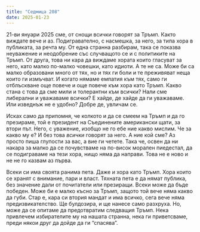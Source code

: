 ```yaml
---
title: "Седмица 208"
date: 2025-01-23
---
```


21-ви януари 2025 сме, от снощи всички говорят за Тръмп. Както виждате вече и аз. Подигравателно, с насмешка, за него, за типа хора в публиката, за речта му. От една странна разбирам, така се показва неуважение и неодобрение със случващото се и с политиките на Тръмп. От друга, това ни кара да виждаме хората които гласуват за него, като малко по-малко човешки, като идиоти. А те не са. Може би са малко образовани много от тях, но и тях ги боли и те преживяват неща които ги измъчват. И когато нямаме емпатия към тях, само ги отблъскване още повече и още повече към хора като Тръмп. Какво стана с това да сме мили и толерантни към всички? Нали сме либерални и уважаваме всички? Е хайде, де хайде да ги уважаваме. Или изведнъж не е удобно? 
Добре де, увличам се.

Исках само да припомня, че колкото и да се смеем на Тръмп и да го презираме, той е президент на Съединените американски щати, за втори път. Него, с уважение, изобщо не го ебе ние какво мислим. Че за какво му е? И без това *всички* говорят за него. А ние кой сме? Аз просто пиша глупости за вас, а вие ги четете. 
Така че, освен да ни накара за малко да се почувстваме на по-висок морален пиедестал, да се подиграваме на тези хора, нищо няма да направи. 
Това не е ново и не не го казвам аз първа. 

Всеки си има своята ранима пета. Даже и хора като Тръмп. Хора които се хранят с внимание, пари и власт. Тяхната пета е да нямат публика, без значение дали от почитатели или презиращи. Всеки може да бъде победен. 
Може би е малко късно за Тръмп, защото той вече няма какво да губи. Стар е, кара си втория мандат и има всичко, сега вече няма предизвикателство. Ще булдозира, и ще нанесе само разхруха. Но, може да се опитаме да предотвратим следващия Тръмп. Нека привлечем избирателите му на нашата странна, нека ги приветсваме, преди някои друг да дойде да ги “спасява”. 



<script src="https://utteranc.es/client.js"
        repo="wiseblondie/brum-thoughts-chain"
        issue-term="pathname"
        theme="github-light"
        crossorigin="anonymous"
        async>
</script>
